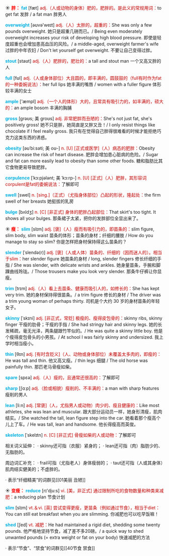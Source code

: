 ☀ <font color="red">**胖：**</font>
<font color="sky blue">**fat**</font> [fæt] 
<font color="#c00000">adj.（人或动物的身体）肥的，肥胖的。是此义的常规用词：</font>to get fat 发胖 / a fat man 胖男人

<font color="sky blue">**overweight**</font> [əʊvə'weɪt] 
<font color="#c00000">adj.（人）太胖的，超重的：</font>She was only a few pounds overweight. 她只是超重几磅而已。/ Being even moderately overweight increases your risk of developing high blood pressure. 即使是轻度超重也会增加患高血压的风险。/ a middle-aged, overweight farmer's wife 过胖的中年农妇 / Don't let yourself get overweight. 不要让自己变得过胖。

<font color="sky blue">**stout**</font> [staʊt] 
<font color="#c00000">adj.（人）肥胖的，肥壮的：</font>a tall and stout man 一个又高又胖的人 

<font color="sky blue">**full**</font> [fʊl] 
<font color="#c00000">adj.（人或身体部位）大且圆的，即丰满的，圆鼓鼓的（full有时作为fat的一种委婉说法）：</font>her full lips 她丰满的嘴唇 / women with a fuller figure 体形较丰满的女士

<font color="sky blue">**ample**</font> ['æmpl] 
<font color="#c00000">adj.（一个人的体形）大的，且常具有吸引力的，如丰满的，硕大的：</font>an ample bosom 丰满的胸脯
            
<font color="sky blue">**gross**</font> [grəʊs; 美 groʊs]
<font color="#c00000">adj. 非常肥胖而丑陋的：</font>She's not just fat, she's positively gross! 她不只是胖，她简直是又胖又丑！/ I only resist things like chocolate if I feel really gross. 我只有在觉得自己胖得很难看的时候才能拒绝巧克力这类东西的诱惑。          

<font color="sky blue">**obesity**</font> [əʊˈbi:səti; 美 oʊ-]
<font color="#c00000">n. [U] [正式或医学]（人）病态的肥胖：</font>Obesity can increase the risk of heart disease. 肥胖会增加患心脏病的危险。/ Sugar and fat can more easily lead to obesity than some other foods. 糖和脂肪比其它食物更易导致肥胖。

<font color="sky blue">**corpulence**</font> [ˈkɔ:pjələnt; 美 ˈkɔ:rp-]
<font color="#c00000">n. [U] [正式]（人）肥胖，其形容词corpulent是fat的委婉说法：</font>了解即可

<font color="sky blue">**swell**</font> [swel] 
<font color="#c00000">n. [sing.]（正式）（尤指身体部位）凸起的形状，隆起处：</font>the firm swell of her breasts 她挺拔的乳房
           
<font color="sky blue">**bulge**</font> [bʌldʒ]
<font color="#c00000">n. [C] [非正式] 身体的肥胖凸起部位：</font>That skirt's too tight. It shows all your bulges. 那条裙子太紧，把你的发胖部位全显出来了。

☀ <font color="red">**瘦：**</font>
<font color="sky blue">**slim**</font> [slɪm] 
<font color="#c00000">adj. [褒]（人）瘦而有吸引力的，即苗条的：</font>slim figure, slim body, slim waist 苗条的体形；苗条的身材；纤细的腰肢 / How do you manage to stay so slim? 你是怎样把身材保持得这么苗条的？
           
<font color="sky blue">**slender**</font> [ˈslendə(r)]
<font color="#c00000">adj. [褒]（人或人体）苗条的、纤细的（因而迷人的）。相当于slim：</font>her slender figure 她苗条的身材 / long, slender fingers 修长纤细的手指 / She was slender, with delicate wrists and ankles. 她身量苗条，手腕和脚踝曲线玲珑。/ Those trousers make you look very slender. 那条牛仔裤让你显瘦。
           
<font color="sky blue">**trim**</font> [trɪm]
<font color="#c00000">adj.（人）看上去苗条、健康而吸引人的，如修长的：</font>She has kept very trim. 她的身材保持得很苗条。/ a trim figure 修长的身材 / The driver was a trim young woman of perhaps thirty. 司机是个大约 30 岁的身材苗条的年轻女子。           

<font color="sky blue">**skinny**</font> [ˈskɪni]
<font color="#c00000">adj. [非正式，常贬] 极瘦的、瘦得皮包骨的：</font>skinny ribs, skinny finger 干瘦的肋骨；干瘦的手指 / She had stringy hair and skinny legs. 她的长发稀疏，毫无光泽，两条腿跟竹竿似的。/ He was quite a skinny little boy. 他是个瘦得皮包骨头的小男孩。/ At school I was fairly skinny and undersized. 我上学时相当瘦小。

<font color="sky blue">**thin**</font> [θɪn] 
<font color="#c00000">adj. [有时含贬义]（人、动物或身体部位）未覆盖太多肉的，即瘦的：</font>He was tall and thin. 他又高又瘦。/ thin legs 细腿 / The old horse was painfully thin. 那匹老马骨瘦如柴。

<font color="sky blue">**spare**</font> [spεə] 
<font color="#c00000">adj.（人）瘦的，且通常还很高的：</font>了解即可

<font color="sky blue">**sharp**</font> [ʃɑːp] 
<font color="#c00000">adj.（脸或相貌）瘦削的、不丰满的：</font>a man with sharp features 瘦削的男人 
             
<font color="sky blue">**lean**</font> [li:n]
<font color="#c00000">adj. [常褒]（人，尤指男人或动物）肉少的、瘦且健康的：</font>Like most athletes, she was lean and muscular. 跟大部分运动员一样，她身形清瘦，肌肉结实。/ She watched the tall, lean figure step into the car. 她看着那个瘦高个儿上了车。/ He was tall, lean and handsome. 他长得瘦高而英俊。

<font color="sky blue">**skeleton**</font> [ˈskelɪtn]
<font color="#c00000">n. [C] [非正式] 骨瘦如柴的人或动物：</font>了解即可

相关词义延伸：
· skinny还可指（衣服）紧身的；
· lean还可指（肉）脂肪少的、无脂肪的。

周边词汇补充：
· frail可指（尤指老人）身体瘦弱的；
· taut还可指（人或其身体）肌肉结实健美的；不虚胖的。

· 表示“纤细精美”的词群见[[01美丽 丑陋]]

☀ <font color="red">**变瘦：**</font>
<font color="sky blue">**reduce**</font> [rɪ'dju:s] 
<font color="#c00000">vi. [美，非正式] 通过限制所吃的食物数量和种类来减肥：</font>a reducing plan 节食计划

<font color="sky blue">**slim**</font> [slɪm] 
<font color="#c00000">vt.＆vi. [英] 尝试变得更瘦，更苗条（例如通过节食），相当于diet：</font>You can still eat breakfast when you are slimming. 你减肥也可以吃早饭嘛！
           
<font color="sky blue">**shed**</font> [ʃed]
<font color="#c00000">vt. 减肥：</font>He had maintained a rigid diet, shedding some twenty pounds. 他严格地坚持节食，减了差不多20磅。/ a quick way to shed unwanted pounds (= extra weight or fat on your body) 快速减肥的方法

· 表示“节食”、“禁食”的词群见[[40节食 禁食]]
